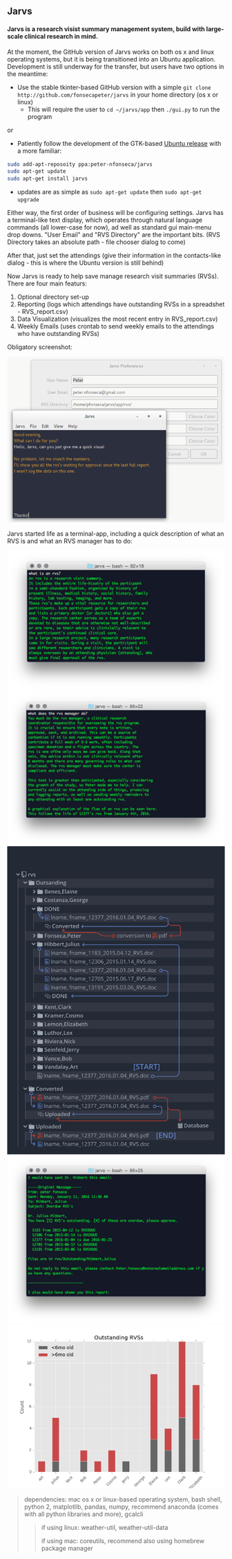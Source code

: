 ## Jarvs

#### Jarvs is a research visist summary management system, build with large-scale clinical research in mind.

At the moment, the GitHub version of Jarvs works on both os x and linux operating systems, but it is being transitioned into an Ubuntu application. Development is still underway for the transfer, but users have two options in the meantime:
* Use the stable tkinter-based GitHub version with a simple `git clone http://github.com/fonsecapeter/jarvs` in your home directory (os x or linux)
  * This will require the user to `cd ~/jarvs/app` then `./gui.py` to run the program

or

* Patiently follow the development of the GTK-based [Ubuntu release](http://launchpad.net/jarvs) with a more familiar:
```bash
sudo add-apt-reposoity ppa:peter-nfonseca/jarvs
sudo apt-get update
sudo apt-get install jarvs
``` 
  * updates are as simple as `sudo apt-get update` then `sudo apt-get upgrade`

Either way, the first order of business will be configuring settings. Jarvs has a terminal-like text display, which operates through natural language commands (all lower-case for now), ad well as standard gui main-menu drop downs.
"User Email" and "RVS Directory" are the important bits. (RVS Directory takes an absolute path - file chooser dialog to come)

After that, just set the attendings (give their information in the contacts-like dialog - this is where the Ubuntu version is still behind)

Now Jarvs is ready to help save manage research visit summaries (RVSs). There are four main featurs: 
1. Optional directory set-up
2. Reporting (logs which attendings have outstanding RVSs in a spreadshet - RVS_report.csv)
3. Data Visualization (visualizes the most recent entry in RVS_report.csv)
4. Weekly Emails (uses crontab to send weekly emails to the attendings who have outstanding RVSs)

Obligatory screenshot:

![jarvs_16.04_prefs](app/design/jarvs_16.04_prefs.png)

Jarvs started life as a terminal-app, including a quick description of what an RVS is and what an RVS manager has to do:

![what_is_rvs.png](app/design/what_is_rvs.png)
![what_is_rvs_manager_1.png](app/design/what_is_rvs_manager_1.png)
<a href="url"><img src="https://github.com/fonsecapeter/jarvs/blob/master/app/rvs/sample_docs/rvs_lifecycle.png" width="600"></a>
![what_is_rvs_manager_2.png](app/design/what_is_rvs_manager_2.png)
![figure_1.png](app/rvs/sample_docs/figure_1.png)

> dependencies:
mac os x or linux-based operating system, bash shell, python 2, matplotlib, pandas, numpy, recommend  anaconda (comes with all python libraries and more), gcalcli
>> if using linux: weather-util, weather-util-data
>>
>> if using mac: coreutils, recommend also using homebrew package manager
